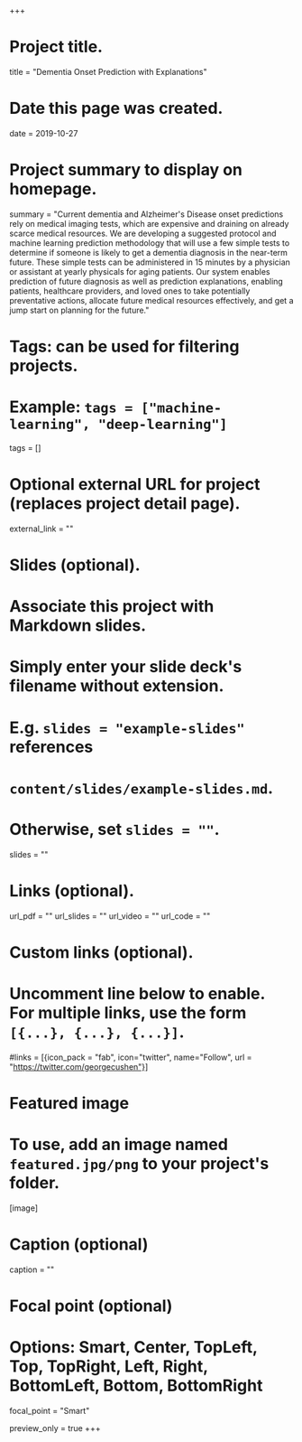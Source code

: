 +++
# Project title.
title = "Dementia Onset Prediction with Explanations"

# Date this page was created.
date = 2019-10-27

# Project summary to display on homepage.
summary = "Current dementia and Alzheimer's Disease onset predictions rely on medical imaging tests, which are expensive and draining on already scarce medical resources. We are developing a suggested protocol and machine learning prediction methodology that will use a few simple tests to determine if someone is likely to get a dementia diagnosis in the near-term future. These simple tests can be administered in 15 minutes by a physician or assistant at yearly physicals for aging patients. Our system enables prediction of future diagnosis as well as prediction explanations, enabling patients, healthcare providers, and loved ones to take potentially preventative actions, allocate future medical resources effectively, and get a jump start on planning for the future."

# Tags: can be used for filtering projects.
# Example: `tags = ["machine-learning", "deep-learning"]`
tags = []

# Optional external URL for project (replaces project detail page).
external_link = ""

# Slides (optional).
#   Associate this project with Markdown slides.
#   Simply enter your slide deck's filename without extension.
#   E.g. `slides = "example-slides"` references 
#   `content/slides/example-slides.md`.
#   Otherwise, set `slides = ""`.
slides = ""

# Links (optional).
url_pdf = ""
url_slides = ""
url_video = ""
url_code = ""

# Custom links (optional).
#   Uncomment line below to enable. For multiple links, use the form `[{...}, {...}, {...}]`.
#links = [{icon_pack = "fab", icon="twitter", name="Follow", url = "https://twitter.com/georgecushen"}]

# Featured image
# To use, add an image named `featured.jpg/png` to your project's folder. 
[image]
  # Caption (optional)
  caption = ""
  
  # Focal point (optional)
  # Options: Smart, Center, TopLeft, Top, TopRight, Left, Right, BottomLeft, Bottom, BottomRight
  focal_point = "Smart"

  preview_only = true
+++